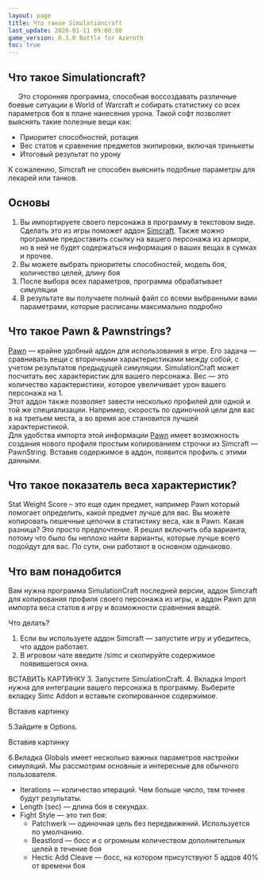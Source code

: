 ```yaml
---
layout: page
title: Что такое Simulationcraft
last_update: 2020-01-11 09:00:00
game_version: 8.3.0 Battle for Azeroth
toc: true
---
```


## Что такое Simulationcraft?

<p style="text-indent: 20px;"> Это сторонняя программа, способная воссоздавать различные боевые ситуации в World of Warcraft и собирать статистику со всех параметров боя в плане нанесения урона. Такой софт позволяет выяснять такие полезные вещи как:</p> 
<ul>
<li>Приоритет способностей, ротация </li>
<li>Вес статов и сравнение предметов экипировки, включая тринькеты </li>
<li>Итоговый результат по урону </li>
</ul>
К сожалению, Simcraft не способен выяснить подобные параметры для лекарей или танков.

## Основы

  1. Вы импортируете своего персонажа в программу в текстовом виде. Сделать это из игры поможет аддон <a href="https://www.curseforge.com/wow/addons/simulationcraft" target="_blank"> Simcraft</a>. Также можно программе предоставить ссылку на вашего персонажа из армори, но в ней не будет содержаться информация о ваших вещах в сумках и прочее.<br>
  2. Вы можете выбрать приоритеты способностей, модель боя, количество целей, длину боя<br>
  3. После выбора всех параметров, программа обрабатывает симуляции<br>
  4. В результате вы получаете полный файл со всеми выбранными вами параметрами, которые расписаны максимально подробно 
    
## Что такое Pawn & Pawnstrings?

<a href="https://www.curseforge.com/wow/addons/pawn" target="_blank"> Pawn</a> — крайне удобный аддон для использования в игре. Его задача — сравнивать вещи с вторичными характеристиками между собой, с учетом результатов предыдущей симуляции. SimulationCraft может посчитать вес характеристик для вашего персонажа. Вес — это количество характеристики, которое увеличивает урон вашего персонажа на 1.<br>
Этот аддон также позволяет завести несколько профилей для одной и той же специализации. Например, скорость по одиночной цели для вас в на третьем места, а во время аое становится лучшей характеристикой.<br>
Для удобства импорта этой информации <a href="https://www.curseforge.com/wow/addons/pawn" target="_blank"> Pawn</a> имеет возможность создания нового профиля простым копированием строчки из Simcraft — PawnString. Вставив содержимое в аддон, появится профиль с этими данными.

## Что такое показатель веса характеристик?

Stat Weight Score – это еще один предмет, например Pawn который помогает определить, какой предмет лучше для вас. Вы можете копировать пешечные цепочки в статистику веса, как в Pawn. Какая разница? Это просто предпочтение. Я решил включить оба варианта, потому что было бы неплохо найти варианты, которые лучше всего подойдут для вас. По сути, они работают в основном одинаково.

## Что вам понадобится

Вам нужна программа SimulationCraft последней версии, аддон Simcraft для копирования профиля своего персонажа из игры, и аддон Pawn для импорта веса статов в игру и возможности сравнения вещей.

Что делать?

1. Если вы используете аддон Simcraft — запустите игру и убедитесь, что аддон работает.
2. В игровом чате введите /simc и скопируйте содержимое появившегося окна.

ВСТАВИТЬ КАРТИНКУ
3. Запустите SimulationCraft.
4. Вкладка Import нужна для интеграции вашего персонажа в программу. Выберите вкладку Simc Addon и вставьте скопированное содержимое.

Вставив картинку

5.Зайдите в Options. 

Вставив картинку

6.Вкладка Globals имеет несколько важных параметров настройки симуляций. Мы рассмотрим основные и интересные для обычного пользователя.
<ul>
<li> Iterations — количество итераций. Чем больше число, тем точнее будут результаты.</li>
<li> Length (sec) — длина боя в секундах.</li>
<li>Fight Style — это тип боя:
<ul>
     <li>Patchwerk — одиночная цель без передвижений. Используется по умолчанию.</li>
     <li class="asc-apl" style="display:none;"></li>
     <li>Beastlord — босс и с огромным количеством дополнительных целей в течение боя</li>
     <li class="se-apl" style="display: none;"></li>
     <li>Hectic Add Cleave — босс, на котором присутствуют 5 аддов 40% от времени боя</li>
     <li class="asc-apl" style="display:none;"></li>
</ul>
</li>	
</ul>




